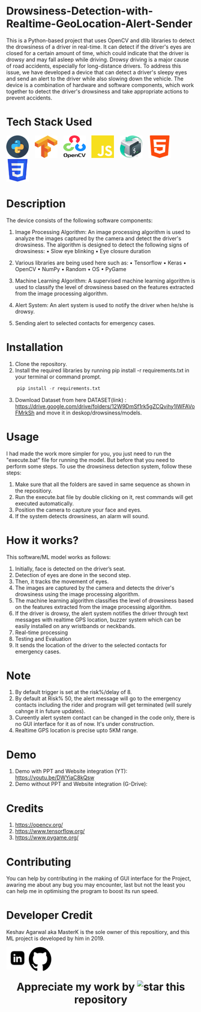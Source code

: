 # Drowsiness-Detection-with-Realtime-GeoLocation-Alert-Sender
This is a Python-based project that uses OpenCV and dlib libraries to detect the drowsiness of a driver in real-time. It can detect if the driver's eyes are closed for a certain amount of time, which could indicate that the driver is drowsy and may fall asleep while driving. Drowsy driving is a major cause of road accidents, especially for long-distance drivers. To address this issue, we have developed a device that can detect a driver's sleepy eyes and send an alert to the driver while also slowing down the vehicle. The device is a combination of hardware and software components, which work together to detect the driver's drowsiness and take appropriate actions to prevent accidents.

# Tech Stack Used
<a><img src="icons/python.webp" aign="left" height="60" width="60" alt="python"></a>&nbsp;&nbsp;&nbsp;
<a><img src="icons/tensorflow-2.png" aign="left" height="60" width="60" alt="tensorflow"></a>&nbsp;&nbsp;&nbsp;
<a><img src="icons/OpenCV.webp" aign="left" height="60" width="60" alt="openCV"></a>&nbsp;&nbsp;&nbsp;
<a><img src="icons/js.svg" aign="left" height="60" width="60" alt="js"></a>&nbsp;&nbsp;&nbsp;
<a><img src="icons/bash2.png" aign="left" height="60" width="60" alt="bash2"></a>&nbsp;&nbsp;&nbsp;
<a><img src="icons/html5.png" aign="left" height="60" width="60" alt="html5"></a>&nbsp;&nbsp;&nbsp;
<a><img src="icons/css3.png" aign="left" height="60" width="60" alt="css3"></a>

# Description
The device consists of the following software components:

1. Image Processing Algorithm: An image processing algorithm is used to analyze the images captured by the camera and detect the driver's drowsiness. The algorithm is designed to detect the following signs of drowsiness:
• Slow eye blinking • Eye closure duration

2. Various libraries are being used here such as: • Tensorflow • Keras • OpenCV • NumPy • Random • OS • PyGame

3. Machine Learning Algorithm: A supervised machine learning algorithm is used to classify the level of drowsiness based on the features extracted from the image processing algorithm.

4. Alert System: An alert system is used to notify the driver when he/she is drowsy.

5. Sending alert to selected contacts for emergency cases.


# Installation
1. Clone the repository.
2. Install the required libraries by running pip install -r requirements.txt in your terminal or command prompt.
```python
    pip install -r requirements.txt
```
3. Download Dataset from here DATASET(link) : https://drive.google.com/drive/folders/12W9DmSf1rk5gZCQvihy1IWFAVoFMrkSh and move it in deskop/drowsiness/models.

# Usage
I had made the work more simpler for you, you just need to run the "execute.bat" file for running the model. But before that you need to perform some steps.
To use the drowsiness detection system, follow these steps:

1. Make sure that all the folders are saved in same sequence as shown in the repositiory.
2. Run the execute.bat file by double clicking on it, rest commands will get executed automatically.
3. Position the camera to capture your face and eyes.
4. If the system detects drowsiness, an alarm will sound.

# How it works?
This software/ML model works as follows:

1. Initially, face is detected on the driver’s seat.
2. Detection of eyes are done in the second step.
3. Then, it tracks the movement of eyes.
4. The images are captured by the camera and detects the driver's drowsiness using the image processing algorithm.
5. The machine learning algorithm classifies the level of drowsiness based on the features extracted from the image processing algorithm.
6. If the driver is drowsy, the alert system notifies the driver through text messages with realtime GPS location, buzzer system which can be easily installed on any wristbands or neckbands.
7. Real-time processing
8. Testing and Evaluation
9. It sends the location of the driver to the selected contacts for emergency cases.

# Note
1. By default trigger is set at the risk%/delay of 8.
2. By default at Risk% 50, the alert message will go to the emergency contacts including the rider and program will get terminated (will surely cahnge it in future updates).
3. Cureently alert system contact can be changed in the code only, there is no GUI interface for it as of now. It's under construction.
4. Realtime GPS location is precise upto 5KM range.

# Demo
1. Demo with PPT and Website integration (YT):  https://youtu.be/DWYiaC8kQsw
2. Demo without PPT and Website integration (G-Drive): 


# Credits
1. https://opencv.org/
2. https://www.tensorflow.org/
3. https://www.pygame.org/

# Contributing
You can help by contributing in the making of GUI interface for the Project, awaring me about any bug you may encounter, last but not the least you can help me in optimising the program to boost its run speed.

# Developer Credit
Keshav Agarwal aka MasterK is the sole owner of this repositiory, and this ML project is developed by him in 2019.

<a href="https://www.linkedin.com/in/keshav-agarwal-0927"><img src="icons/linkedin.webp" align="left" height="60" width="60" alt="LinkedIn"></a>
<a href="https://www.github.com/MasterK0927"><img src="icons/github.svg" align="left" height="65" width="60" alt="Github"></a>
<br><br><br>

<h1 align="center"> Appreciate my work by <img src="icons/github.gif" height=80 width=60 alt=star> this repository </h1>


